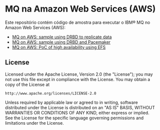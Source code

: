 # MQ na Amazon Web Services (AWS)

Este repositório contém código de amostra para executar o IBM® MQ no Amazon Web Services (AWS):

* [MQ on AWS: sample using DRBD to replicate data](https://github.com/ibm-messaging/mq-aws/tree/master/drbd/part_1)
* [MQ on AWS: sample using DRBD and Pacemaker](https://github.com/ibm-messaging/mq-aws/tree/master/drbd/part_2)
* [MQ on AWS: PoC of high availability using EFS](https://github.com/ibm-messaging/mq-aws/tree/master/efs)

## License

Licensed under the Apache License, Version 2.0 (the "License");
you may not use this file except in compliance with the License.
You may obtain a copy of the License at

    http://www.apache.org/licenses/LICENSE-2.0

Unless required by applicable law or agreed to in writing, software
distributed under the License is distributed on an "AS IS" BASIS,
WITHOUT WARRANTIES OR CONDITIONS OF ANY KIND, either express or implied.
See the License for the specific language governing permissions and
limitations under the License.
